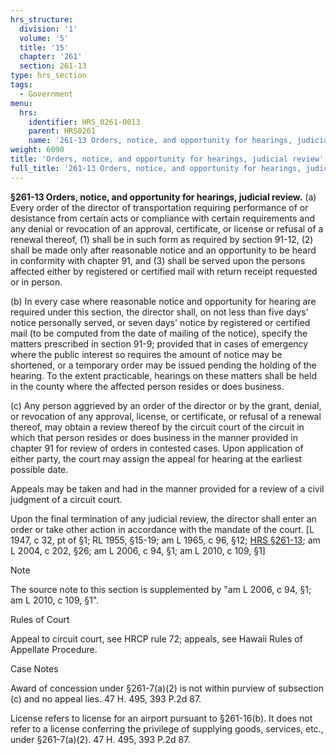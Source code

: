 ```yaml
---
hrs_structure:
  division: '1'
  volume: '5'
  title: '15'
  chapter: '261'
  section: 261-13
type: hrs_section
tags:
  - Government
menu:
  hrs:
    identifier: HRS_0261-0013
    parent: HRS0261
    name: '261-13 Orders, notice, and opportunity for hearings, judicial review'
weight: 6090
title: 'Orders, notice, and opportunity for hearings, judicial review'
full_title: '261-13 Orders, notice, and opportunity for hearings, judicial review'
---
```

**§261-13 Orders, notice, and opportunity for hearings, judicial review.** (a) Every order of the director of transportation requiring performance of or desistance from certain acts or compliance with certain requirements and any denial or revocation of an approval, certificate, or license or refusal of a renewal thereof, (1) shall be in such form as required by section 91-12, (2) shall be made only after reasonable notice and an opportunity to be heard in conformity with chapter 91, and (3) shall be served upon the persons affected either by registered or certified mail with return receipt requested or in person.

(b) In every case where reasonable notice and opportunity for hearing are required under this section, the director shall, on not less than five days' notice personally served, or seven days' notice by registered or certified mail (to be computed from the date of mailing of the notice), specify the matters prescribed in section 91-9; provided that in cases of emergency where the public interest so requires the amount of notice may be shortened, or a temporary order may be issued pending the holding of the hearing. To the extent practicable, hearings on these matters shall be held in the county where the affected person resides or does business.

(c) Any person aggrieved by an order of the director or by the grant, denial, or revocation of any approval, license, or certificate, or refusal of a renewal thereof, may obtain a review thereof by the circuit court of the circuit in which that person resides or does business in the manner provided in chapter 91 for review of orders in contested cases. Upon application of either party, the court may assign the appeal for hearing at the earliest possible date.

Appeals may be taken and had in the manner provided for a review of a civil judgment of a circuit court.

Upon the final termination of any judicial review, the director shall enter an order or take other action in accordance with the mandate of the court. [L 1947, c 32, pt of §1; RL 1955, §15-19; am L 1965, c 96, §12; [HRS §261-13](/title-15/chapter-261/section-261-13/); am L 2004, c 202, §26; am L 2006, c 94, §1; am L 2010, c 109, §1]

Note

The source note to this section is supplemented by "am L 2006, c 94, §1; am L 2010, c 109, §1".

Rules of Court

Appeal to circuit court, see HRCP rule 72; appeals, see Hawaii Rules of Appellate Procedure.

Case Notes

Award of concession under §261-7(a)(2) is not within purview of subsection (c) and no appeal lies. 47 H. 495, 393 P.2d 87.

License refers to license for an airport pursuant to §261-16(b). It does not refer to a license conferring the privilege of supplying goods, services, etc., under §261-7(a)(2). 47 H. 495, 393 P.2d 87.